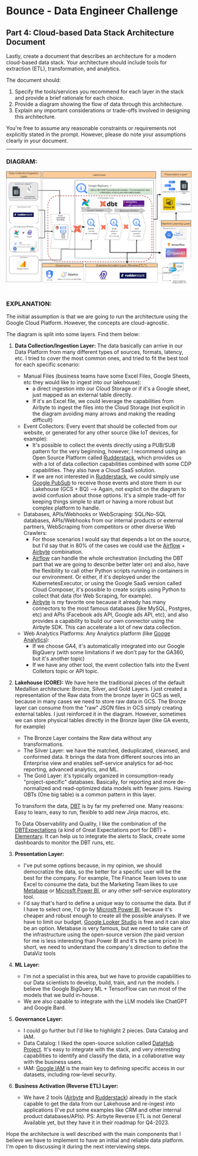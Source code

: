 # Bounce - Data Engineer Challenge

## Part 4: Cloud-based Data Stack Architecture Document

Lastly, create a document that describes an architecture for a modern cloud-based data stack. Your architecture should include tools for extraction (ETL), transformation, and analytics.

The document should:

1. Specify the tools/services you recommend for each layer in the stack and provide a brief rationale for each choice.
2. Provide a diagram showing the flow of data through this architecture.
3. Explain any important considerations or trade-offs involved in designing this architecture.

You're free to assume any reasonable constraints or requirements not explicitly stated in the prompt. However, please do note your assumptions clearly in your document.

---

### DIAGRAM:

![Architecture.png](Architecture.png)

### EXPLANATION:

The initial assumption is that we are going to run the architecture using the Google Cloud Platform. However, the concepts are cloud-agnostic.

The diagram is split into some layers. Find them below:

1. **Data Collection/Ingestion Layer:**
   The data basically can arrive in our Data Platform from many different types of sources, formats, latency, etc.
   I tried to cover the most common ones, and tried to fit the best tool for each specific scenario:

   * Manual Files (business teams have some Excel Files, Google Sheets, etc they would like to ingest into our lakehouse):
     * a direct ingestion into our Cloud Storage or if it's a Google sheet, just mapped as an external table directly.
     * If it's an Excel file, we could leverage the capabilities from Airbyte to ingest the files into the Cloud Storage (not explicit in the diagram avoiding many arrows and making the reading difficult)
   * Event Collectors: Every event that should be collected from our website, or generated for any other source (like IoT devices, for example):
     * It's possible to collect the events directly using a PUB/SUB pattern for the very beginning, however, I recommend using an Open Source Platform called [Rudderstack](https://www.rudderstack.com/), which provides us with a lot of data collection capabilities combined with some CDP capabilities. They also have a Cloud SaaS solution.
     * If we are not interested in [Rudderstack](https://www.rudderstack.com/), we could simply use [Google PubSub](https://cloud.google.com/pubsub) to receive those events and store them in our Lakehouse (GCS + BQ) --> Again, not explicit on the diagram to avoid confusion about those options. It's a simple trade-off for keeping things simple to start or having a more robust but complex platform to handle.
   * Databases, APIs/Webhooks or WebScraping: SQL/No-SQL databases, APIs/Webhooks from our internal products or external partners, WebScraping from competitors or other diverse Web Crawlers:
     * For those scenarios I would say that depends a lot on the source, but I'd say that in 80% of the cases we could use the [Airflow](https://airflow.apache.org/) + [Airbyte](https://airbyte.com) combination.
     * [Airflow](https://airflow.apache.org/) can handle the whole orchestration (including the DBT part that we are going to describe better later on) and also, have the flexibility to call other Python scripts running in containers in our environment. Or either, if it's deployed under the KubernetesExecutor, or using the Google SaaS version called Cloud Composer, it's possible to create scripts using Python to collect that data (for Web Scraping, for example).
     * [Airbyte](https://airbyte.com) is my favorite one because it already has many connectors to the most famous databases (like MySQL, Postgres, etc) and APIs (Facebook ads API, Google ads API, etc), and also provides a capability to build our own connector using the Airbyte SDK. This can accelerate a lot of new data collection.
   * Web Analytics Platforms: Any Analytics platform (like [Googe Analytics](https://analytics.google.com/)):
     * If we choose GA4, it's automatically integrated into our Google BigQuery (with some limitations if we don't pay for the GA360, but it's another topic)
     * If we have any other tool, the event collection falls into the Event Colletors topic or API topic.
2. **Lakehouse (CORE):**
   We have here the traditional pieces of the default Medallion architecture: Bronze, Silver, and Gold Layers. I just created a representation of the Raw data from the bronze layer in GCS as well, because in many cases we need to store raw data in GCS. The Bronze layer can consume from the "raw" JSON files in GCS simply creating external tables. I just reinforced it in the diagram. However, sometimes we can store physical tables directly in the Bronze layer (like GA events, for example)

   * The Bronze Layer contains the Raw data without any transformations.
   * The Silver Layer: we have the matched, deduplicated, cleansed, and conformed data.  It brings the data from different sources into an Enterprise view and enables self-service analytics for ad-hoc reporting, advanced analytics, and ML.
   * The Gold Layer: it's typically organized in consumption-ready "project-specific" databases. Basically, for reporting and more de-normalized and read-optimized data models with fewer joins. Having OBTs (One big table) is a common pattern in this layer.

   To transform the data, [DBT](https://www.getdbt.com) is by far my preferred one. Many reasons: Easy to learn, easy to run, flexible to add new Jinja macros, etc.

   To Data Observability and Quality, I like the combination of the [DBTExpectations](https://github.com/calogica/dbt-expectations) (a kind of Great Expectations port for DBT) + [Elementary](https://www.elementary-data.com). It can help us to integrate the alerts to Slack, create some dashboards to monitor the DBT runs, etc.
3. **Presentation Layer:**

   * I've put some options because, in my opinion, we should democratize the data, so the better for a specific user will be the best for the company. For example, The Finance Team loves to use Excel to consume the data, but the Marketing Team likes to use [Metabase](https://metabase.com) or [Microsft Power BI](https://www.powerbi.com), or any other self-service exploratory tool.
   * I'd say that's hard to define a unique way to consume the data. But if I have to select one, I'd go by [Microsft Power BI](https://www.powerbi.com), because it's cheaper and robust enough to create all the possible analyses. If we have to limit our budget, [Google Looker Studio](https://lookerstudio.google.com/) is free and it can also be an option. Metabase is very famous, but we need to take care of the infrastructure using the open-source version (the paid version for me is less interesting than Power BI and it's the same price)
     In short, we need to understand the company's direction to define the DataViz tools
4. **ML Layer:**

   * I'm not a specialist in this area, but we have to provide capabilities to our Data scientists to develop, build, train, and run the models. I believe the Google BigQuery ML + TensorFlow can run most of the models that we build in-house.
   * We are also capable to integrate with the LLM models like ChatGPT and Google Bard.
5. **Governance Layer:**

   * I could go further but I'd like to highlight 2 pieces. Data Catalog and IAM.
   * Data Catalog: I liked the open-source solution called [DataHub Project](https://datahubproject.io/). It's easy to integrate with the stack, and very interesting capabilities to identify and classify the data, in a collaborative way with the business users.
   * IAM: [Google IAM](https://cloud.google.com/iam) is the main key to defining specific access in our datasets, including row-level security.
6. **Business Activation (Reverse ETL) Layer:**

   * We have 2 tools ([Airbyte](https://airbyte.com) and [Rudderstack](https://www.rudderstack.com/)) already in the stack capable to get the data from our Lakehouse and re-ingest into applications (I've put some examples like CRM and other internal product databases/APIs). PS: Airbyte Reverse ETL is not General Available yet, but they have it in their roadmap for Q4-2023.

Hope the architecture is well described with the main components that I believe we have to implement to have an initial and reliable data platform. I'm open to discussing it during the next interviewing steps.
